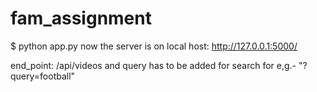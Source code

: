 # fam_assignment
$ python app.py
now the server is on local host: http://127.0.0.1:5000/

end_point: /api/videos
and query has to be added for search for e,g.-  "?query=football"